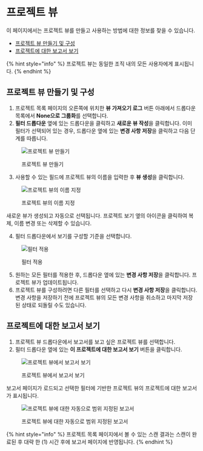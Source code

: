 # 프로젝트 뷰

이 페이지에서는 프로젝트 뷰를 만들고 사용하는 방법에 대한 정보를 찾을 수 있습니다.

- [프로젝트 뷰 만들기 및 구성](project-views.md#create-and-configure-a-project-view)
- [프로젝트에 대한 보고서 보기](project-views.md#view-reports-on-your-projects)

{% hint style="info" %}
프로젝트 뷰는 동일한 조직 내의 모든 사용자에게 표시됩니다.
{% endhint %}

## 프로젝트 뷰 만들기 및 구성

1. 프로젝트 목록 페이지의 오른쪽에 위치한 **뷰 가져오기 로그** 버튼 아래에서 드롭다운 목록에서 **None으로 그룹화**를 선택합니다.
2. **필터 드롭다운** 옆에 있는 드롭다운을 클릭하고 **새로운 뷰 작성**을 클릭합니다. 이미 필터가 선택되어 있는 경우, 드롭다운 옆에 있는 **변경 사항 저장**을 클릭하고 다음 단계를 따릅니다.

<figure><img src="https://lh5.googleusercontent.com/WAgWCCmG0lXNYA3hLCEmtdVTlcnHu7pppLVl-aczgFNO0trEylmX4d-TpQIvxxMnfSxCUgyrFu3seGqgFWdT-w0TNndiT4TjVzI2kd97E6tkpIs1MzGa7Zs64P2myYC7Wg2gHGxb49_eM1JO3c3W_wE" alt="프로젝트 뷰 만들기"><figcaption><p>프로젝트 뷰 만들기</p></figcaption></figure>

3. 사용할 수 있는 필드에 프로젝트 뷰의 이름을 입력한 후 **뷰 생성**을 클릭합니다.

<figure><img src="https://lh5.googleusercontent.com/Ub5XHWllS-vPUpcO6jc1EAUxk-1U8WkTOp7hlaym8ObMPOT80aVZ1A8fQFSrAJ--gJ0FJRSewfnBApylp9Y91Q2TIE4_1c6OitD9LB3ev6gIYk1-PiZ3CX_rGDx_Sx_Tv3XJQnBelANrhlRdsQr6U0Y" alt="프로젝트 뷰의 이름 지정"><figcaption><p>프로젝트 뷰의 이름 지정</p></figcaption></figure>

새로운 뷰가 생성되고 자동으로 선택됩니다. 프로젝트 보기 옆의 아이콘을 클릭하여 복제, 이름 변경 또는 삭제할 수 있습니다.

4. 필터 드롭다운에서 보기를 구성할 기준을 선택합니다.

<figure><img src="https://lh4.googleusercontent.com/kzR-B4WryLY4NB3DwQl5bCVhBXo9oy-dkIDjKbyUe9f0bsOiIZ_IaUPYT0AhshgWaw3Ri6ofH-sWfaAY5-Sjf1jisDFHUP8BIRS967fUQPyMoAhpU_vPmaCocbNc1iCBCpRuCWYRpnA62VtIVuODuJk" alt="필터 적용"><figcaption><p>필터 적용</p></figcaption></figure>

5. 원하는 모든 필터를 적용한 후, 드롭다운 옆에 있는 **변경 사항 저장**을 클릭합니다. 프로젝트 뷰가 업데이트됩니다.
6. 프로젝트 뷰를 구성하려면 다른 필터를 선택하고 다시 **변경 사항 저장**을 클릭합니다. 변경 사항을 저장하기 전에 프로젝트 뷰의 모든 변경 사항을 취소하고 마지막 저장된 상태로 되돌릴 수도 있습니다.

## 프로젝트에 대한 보고서 보기

1. 프로젝트 뷰 드롭다운에서 보고서를 보고 싶은 프로젝트 뷰를 선택합니다.
2. 필터 드롭다운 옆에 있는 **이 프로젝트에 대한 보고서 보기** 버튼을 클릭합니다.

<figure><img src="https://lh4.googleusercontent.com/jkOU4T3WWI_U2px24loqeZXQuO7nROckc7UVOwow4QwXid2emUoh3pAlXaSvDrURHdtnT5f1FbDInqfwOFiZbmzyuKopGX_5rplkaXHpcN6DqA7rSnW82u1EFQyPh_kjEjICkIdaGWx-r_hsBsVNHpo" alt="프로젝트 뷰에서 보고서 보기"><figcaption><p>프로젝트 뷰에서 보고서 보기</p></figcaption></figure>

보고서 페이지가 로드되고 선택한 필터에 기반한 프로젝트 뷰의 프로젝트에 대한 보고서가 표시됩니다.

<figure><img src="https://lh4.googleusercontent.com/i-g6q10m39M-Ni72GBu3pwFDIjoI9B7YVgPDDpFlqlxOfiW8T721tLXTrxnsHI2hDAE9W93U12PytvTLqF4O9OkQVzuXOr_lIM2CY_JWwdTpS4GrM3GQiZmaElDryxoXquhyh1cXfbt72PGI0WSoShg" alt="프로젝트 뷰에 대한 자동으로 범위 지정된 보고서"><figcaption><p>프로젝트 뷰에 대한 자동으로 범위 지정된 보고서</p></figcaption></figure>

{% hint style="info" %}
프로젝트 목록 페이지에서 볼 수 있는 스캔 결과는 스캔이 완료된 후 대략 한 (1) 시간 후에 보고서 페이지에 반영됩니다.
{% endhint %}